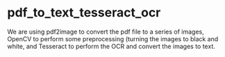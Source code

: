 # pdf_to_text_tesseract_ocr
We are using pdf2image to convert the pdf file to a series of images, OpenCV to perform some preprocessing (turning the images to black and white, and Tesseract to perform the OCR and convert the images to text.

